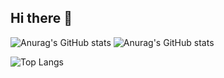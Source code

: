 ## Hi there 👋

![Anurag's GitHub stats](https://github-readme-stats.vercel.app/api?username=BaeSJ1&show_icons=true&theme=radical)
![Anurag's GitHub stats](https://github-readme-stats.vercel.app/api?username=BaeSJ1&show_icons=true&theme=transparent)

![Top Langs](https://github-readme-stats.vercel.app/api/top-langs/?username=BaeSJ1&layout=compact)

<!--
**BaeSJ1/BaeSJ1** is a ✨ _special_ ✨ repository because its `README.md` (this file) appears on your GitHub profile.

Here are some ideas to get you started:

- 🔭 I’m currently working on ...
- 🌱 I’m currently learning ...
- 👯 I’m looking to collaborate on ...
- 🤔 I’m looking for help with ...
- 💬 Ask me about ...
- 📫 How to reach me: ...
- 😄 Pronouns: ...
- ⚡ Fun fact: ...
-->
